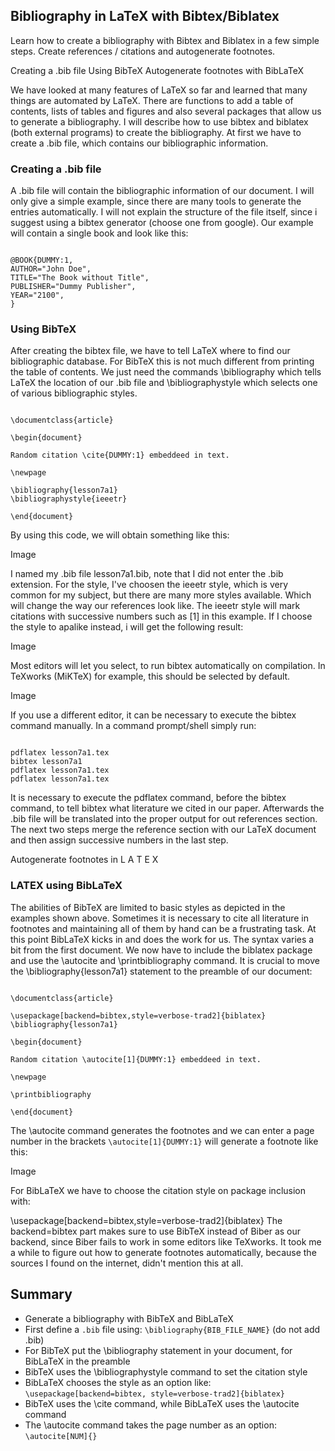 ## Bibliography in LaTeX with Bibtex/Biblatex

Learn how to create a bibliography with Bibtex and Biblatex in a few simple steps. Create references / citations and autogenerate footnotes.



 
Creating a .bib file
Using BibTeX
Autogenerate footnotes with BibLaTeX

We have looked at many features of LaTeX so far and learned that many things are automated by LaTeX. There are functions to add a table of contents, lists of tables and figures and also several packages that allow us to generate a bibliography. I will describe how to use bibtex and biblatex (both external programs) to create the bibliography. At first we have to create a .bib file, which contains our bibliographic information.

### Creating a .bib file

A .bib file will contain the bibliographic information of our document. I will only give a simple example, since there are many tools to generate the entries automatically. I will not explain the structure of the file itself, since i suggest using a bibtex generator (choose one from google). Our example will contain a single book and look like this:
<pre><code>
@BOOK{DUMMY:1,
AUTHOR="John Doe",
TITLE="The Book without Title",
PUBLISHER="Dummy Publisher",
YEAR="2100",
}
</code></pre>
### Using BibTeX

After creating the bibtex file, we have to tell LaTeX where to find our bibliographic database. For BibTeX this is not much different from printing the table of contents. We just need the commands \bibliography which tells LaTeX the location of our .bib file and \bibliographystyle which selects one of various bibliographic styles.
<pre><code>
\documentclass{article}

\begin{document}

Random citation \cite{DUMMY:1} embeddeed in text.

\newpage

\bibliography{lesson7a1} 
\bibliographystyle{ieeetr}

\end{document}
</code></pre>
By using this code, we will obtain something like this:

Image

I named my .bib file lesson7a1.bib, note that I did not enter the .bib extension. For the style, I've choosen the ieeetr style, which is very common for my subject, but there are many more styles available. Which will change the way our references look like. The ieeetr style will mark citations with successive numbers such as [1] in this example. If I choose the style to apalike instead, i will get the following result:

Image

Most editors will let you select, to run bibtex automatically on compilation. In TeXworks (MiKTeX) for example, this should be selected by default.

Image

If you use a different editor, it can be necessary to execute the bibtex command manually. In a command prompt/shell simply run:
<pre><code>
pdflatex lesson7a1.tex
bibtex lesson7a1
pdflatex lesson7a1.tex
pdflatex lesson7a1.tex
</code></pre>
It is necessary to execute the pdflatex command, before the bibtex command, to tell bibtex what literature we cited in our paper. Afterwards the .bib file will be translated into the proper output for out references section. The next two steps merge the reference section with our LaTeX document and then assign successive numbers in the last step.

Autogenerate footnotes in 
L
A
T
E
X
### LATEX using BibLaTeX

The abilities of BibTeX are limited to basic styles as depicted in the examples shown above. Sometimes it is necessary to cite all literature in footnotes and maintaining all of them by hand can be a frustrating task. At this point BibLaTeX kicks in and does the work for us. The syntax varies a bit from the first document. We now have to include the biblatex package and use the \autocite and \printbibliography command. It is crucial to move the \bibliography{lesson7a1} statement to the preamble of our document:
<pre><code>
\documentclass{article}

\usepackage[backend=bibtex,style=verbose-trad2]{biblatex}
\bibliography{lesson7a1} 

\begin{document}

Random citation \autocite[1]{DUMMY:1} embeddeed in text.

\newpage

\printbibliography

\end{document}
</code></pre>
The \autocite command generates the footnotes and we can enter a page number in the brackets ``\autocite[1]{DUMMY:1}`` will generate a footnote like this:

Image

For BibLaTeX we have to choose the citation style on package inclusion with:

\usepackage[backend=bibtex,style=verbose-trad2]{biblatex}
The backend=bibtex part makes sure to use BibTeX instead of Biber as our backend, since Biber fails to work in some editors like TeXworks. It took me a while to figure out how to generate footnotes automatically, because the sources I found on the internet, didn't mention this at all.

## Summary

* Generate a bibliography with BibTeX and BibLaTeX
* First define a ``.bib`` file using: ``\bibliography{BIB_FILE_NAME}`` (do not add .bib)
* For BibTeX put the \bibliography statement in your document, for BibLaTeX in the preamble
* BibTeX uses the \bibliographystyle command to set the citation style
* BibLaTeX chooses the style as an option like: ``\usepackage[backend=bibtex, style=verbose-trad2]{biblatex}``
* BibTeX uses the \cite command, while BibLaTeX uses the \autocite command
* The \autocite command takes the page number as an option: ``\autocite[NUM]{}``
